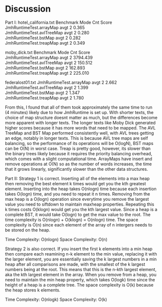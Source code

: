 # Discussion
Part I:
hotel_california.txt
Benchmark                  Mode  Cnt  Score    
JmhRuntimeTest.arrayMap    avgt    2  0.365       
JmhRuntimeTest.avlTreeMap  avgt    2  0.280      
JmhRuntimeTest.bstMap      avgt    2  0.282      
JmhRuntimeTest.treapMap    avgt    2  0.349          

moby_dick.txt
Benchmark                  Mode  Cnt     Score          
JmhRuntimeTest.arrayMap    avgt    2  3794.439        
JmhRuntimeTest.avlTreeMap  avgt    2   150.512         
JmhRuntimeTest.bstMap      avgt    2   162.893      
JmhRuntimeTest.treapMap    avgt    2   225.010  

federalost01.txt
JmhRuntimeTest.arrayMap    avgt    2  2.662         
JmhRuntimeTest.avlTreeMap  avgt    2  1.399     
JmhRuntimeTest.bstMap      avgt    2  1.347   
JmhRuntimeTest.treapMap    avgt    2  1.780   

From this, I found that all of them took approximately the same time to run (4 minutes) likely due to how JmhRuntime is set up.
With shorter texts, the choice of map structure doesnt matter as much, but the differences become more apparent with longer texts.
The longer texts like Moby Dick generated higher scores because it has more words that need to be mapped. The AVL TreeMap and BST Map performed consistently well, with AVL trees getting an edge, notably in longer texts. This is because AVL tree maps are self balancing, so the performance of its operations will be O(logN), BST maps can be O(N) in worst case. Treap is pretty good, however, its slower than the binary trees likely because it requires the priority balancing overhead, which comes with a slight computational time. ArrayMaps have insert and remove operations at O(N) so as the number of words increases, the time that it grows linearly, significantly slower than the other data structures. 

Part II: 
Strategy 1 is correct. Inserting all of the elements into a max heap then removing the best element k times would get you the kth greatest element. Inserting into the heap takes O(nlogn) time because each insertion takes O(logn) time, and you need to repeat it n times. Removing from the max heap is a O(logn) operation since everytime you remove the largest value you need to siftdown to maintain maxheap properties. Repeating this k times costs O(klogn) would get you the kth largest value. Since a heap is a complete BST, it would take O(logn) to get the max value to the root. The time complexity is O(nlogn) + O(klogn) = O(nlogn) time. The space complexity is O(n) since each element of the array of n intergers needs to be stored on the heap.

Time Complexity: O(nlogn)
Space Complexity: O(n)

Strategy 2 is also correct. If you insert the first k elements into a min heap then compare each reamining n-k element to the min value, replacing it with the larger element, you are essentially saving the k largest numbers in a min heap after all comparisons are made, with the smallest of the k largest numbers being at the root. This means that this is the n-kth largest element, aka the kth largest element in the array. When you remove from a heap, you need to maintain the min heap property, which takes O(logk) time since the height of a heap is a complete tree. The space complexity is O(k) because the heap stores k elements.


Time Complexity: O(nlogk)
Space Complexity: O(k) 